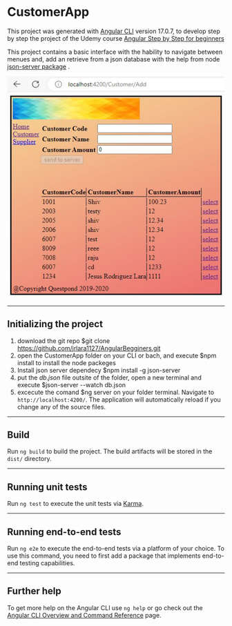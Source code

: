 # CustomerApp

This project was generated with [Angular CLI](https://github.com/angular/angular-cli) version 17.0.7, to develop step by step the project of the Udemy course [Angular Step by Step for beginners](https://deloittedevelopment.udemy.com/course/angular-tutorial/)

This project contains a basic interface with the hability to navigate between menues and, add an retrieve from a json database with the help from node [json-server package](https://www.npmjs.com/package/json-server) . 


<img title="a title" alt="Alt text" src="src/assets/img/screenshot.JPG">

____________

## Initializing the project
1. download the git repo $git clone https://github.com/jrlara1127/AngularBegginers.git
2. open the CustomerApp folder on your CLI or bach, and execute $npm install to install the node packeges
3. Install json server dependecy $npm install -g json-server
4. put the *db.json* file outsite of the folder, open a new terminal and execute $json-server --watch db.json 
5. excecute the comand $ng server  on your folder terminal. Navigate to `http://localhost:4200/`. The application will automatically reload if you change any of the source files.
____________
## Build

Run `ng build` to build the project. The build artifacts will be stored in the `dist/` directory.
____________
## Running unit tests

Run `ng test` to execute the unit tests via [Karma](https://karma-runner.github.io).
____________
## Running end-to-end tests

Run `ng e2e` to execute the end-to-end tests via a platform of your choice. To use this command, you need to first add a package that implements end-to-end testing capabilities.
____________
## Further help

To get more help on the Angular CLI use `ng help` or go check out the [Angular CLI Overview and Command Reference](https://angular.io/cli) page.
